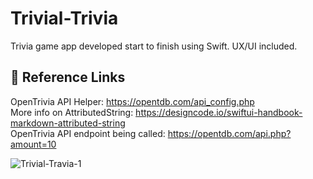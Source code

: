 # Trivial-Trivia


Trivia game app developed start to finish using Swift. UX/UI included. 

## 🔗 Reference Links <br />
OpenTrivia API Helper: https://opentdb.com/api_config.php <br />
More info on AttributedString: https://designcode.io/swiftui-handbook-markdown-attributed-string <br />
OpenTrivia API endpoint being called: https://opentdb.com/api.php?amount=10 


![Trivial-Travia-1](https://user-images.githubusercontent.com/63992417/212972574-216e0402-f590-4c1d-94d4-b5eda09cb364.png)
